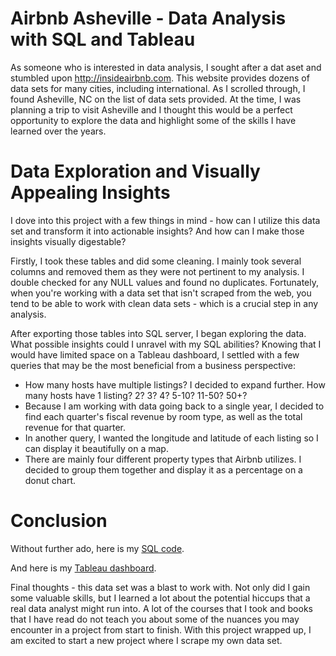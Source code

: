 # Airbnb Asheville - Data Analysis with SQL and Tableau

As someone who is interested in data analysis, I sought after a dat aset and stumbled upon http://insideairbnb.com. This website provides dozens of data sets for many cities, including international. As I scrolled through, I found Asheville, NC on the list of data sets provided. At the time, I was planning a trip to visit Asheville and I thought this would be a perfect opportunity to explore the data and highlight some of the skills I have learned over the years.

# Data Exploration and Visually Appealing Insights

I dove into this project with a few things in mind - how can I utilize this data set and transform it into actionable insights? And how can I make those insights visually digestable? 

Firstly, I took these tables and did some cleaning. I mainly took several columns and removed them as they were not pertinent to my analysis. I double checked for any NULL values and found no duplicates. Fortunately, when you're working with a data set that isn't scraped from the web, you tend to be able to work with clean data sets - which is a crucial step in any analysis.

After exporting those tables into SQL server, I began exploring the data. What possible insights could I unravel with my SQL abilities? Knowing that I would have limited space on a Tableau dashboard, I settled with a few queries that may be the most beneficial from a business perspective:

* How many hosts have multiple listings? I decided to expand further. How many hosts have 1 listing? 2? 3? 4? 5-10? 11-50? 50+?
* Because I am working with data going back to a single year, I decided to find each quarter's fiscal revenue by room type, as well as the total revenue for that quarter.
* In another query, I wanted the longitude and latitude of each listing so I can display it beautifully on a map.
* There are mainly four different property types that Airbnb utilizes. I decided to group them together and display it as a percentage on a donut chart.

# Conclusion

Without further ado, here is my [SQL code](https://github.com/mystic0608/Airbnb-Asheville/blob/main/Airbnb_queries.sql).

And here is my [Tableau dashboard](https://public.tableau.com/app/profile/james.paumen/viz/Airbnb-Asheville/AirbnbAshevilleDashboard).

Final thoughts - this data set was a blast to work with. Not only did I gain some valuable skills, but I learned a lot about the potential hiccups that a real data analyst might run into. A lot of the courses that I took and books that I have read do not teach you about some of the nuances you may encounter in a project from start to finish. With this project wrapped up, I am excited to start a new project where I scrape my own data set.
